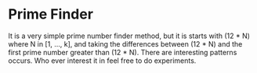 # Prime Finder 

It is a very simple prime number finder method, but it is starts with (12 * N) where N in [1, ..., k],
and taking the differences between (12 * N) and the first prime number greater than (12 * N). 
There are interesting patterns occurs. Who ever interest it in feel free to do experiments. 

